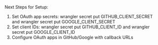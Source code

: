 Next Steps for Setup:

1. Set OAuth app secrets: wrangler secret put GITHUB_CLIENT_SECRET and wrangler secret put GOOGLE_CLIENT_SECRET
2. Set client IDs: wrangler secret put GITHUB_CLIENT_ID and wrangler secret put GOOGLE_CLIENT_ID
3. Configure OAuth apps in GitHub/Google with callback URLs
